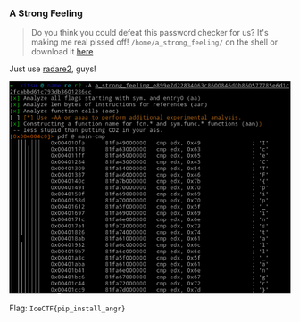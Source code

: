 ### A Strong Feeling

> Do you think you could defeat this password checker for us? It's making me real pissed off! `/home/a_strong_feeling/` on the shell or download it [here](./a_strong_feeling_e899e7d22834063c8600846d0b860577785e6d1c2fcabbd61c793db3601286cc)

Just use [radare2](https://github.com/radare/radare2), guys!

![Sol](./sol.png)

Flag: `IceCTF{pip_install_angr}`
